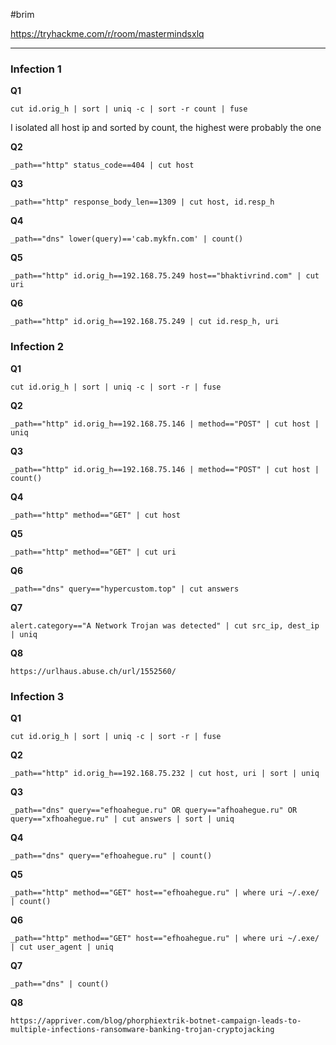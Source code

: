 #brim

https://tryhackme.com/r/room/mastermindsxlq

---
### Infection 1
**Q1**
```Zed
cut id.orig_h | sort | uniq -c | sort -r count | fuse
```
I isolated all host ip and sorted by count, the highest were probably the one

**Q2**
```Zed
_path=="http" status_code==404 | cut host
```

**Q3**
```Zed
_path=="http" response_body_len==1309 | cut host, id.resp_h
```

**Q4**
```Zed
_path=="dns" lower(query)=='cab.mykfn.com' | count()
```

**Q5**
```Zed
_path=="http" id.orig_h==192.168.75.249 host=="bhaktivrind.com" | cut uri
```

**Q6**
```Zed
_path=="http" id.orig_h==192.168.75.249 | cut id.resp_h, uri
```

### Infection 2
**Q1**
```Zed
cut id.orig_h | sort | uniq -c | sort -r | fuse
```

**Q2**
```Zed
_path=="http" id.orig_h==192.168.75.146 | method=="POST" | cut host | uniq
```

**Q3**
```Zed
_path=="http" id.orig_h==192.168.75.146 | method=="POST" | cut host | count()
```

**Q4**
```Zed
_path=="http" method=="GET" | cut host
```

**Q5**
```Zed
_path=="http" method=="GET" | cut uri
```

**Q6**
```Zed
_path=="dns" query=="hypercustom.top" | cut answers
```

**Q7**
```Zed
alert.category=="A Network Trojan was detected" | cut src_ip, dest_ip | uniq
```

**Q8**
```text
https://urlhaus.abuse.ch/url/1552560/
```

### Infection 3
**Q1**
```Zed
cut id.orig_h | sort | uniq -c | sort -r | fuse
```

**Q2**
```Zed
_path=="http" id.orig_h==192.168.75.232 | cut host, uri | sort | uniq
```

**Q3**
```Zed
_path=="dns" query=="efhoahegue.ru" OR query=="afhoahegue.ru" OR query=="xfhoahegue.ru" | cut answers | sort | uniq
```

**Q4**
```Zed
_path=="dns" query=="efhoahegue.ru" | count()
```

**Q5**
```Zed
_path=="http" method=="GET" host=="efhoahegue.ru" | where uri ~/.exe/ | count()
```

**Q6**
```Zed
_path=="http" method=="GET" host=="efhoahegue.ru" | where uri ~/.exe/ | cut user_agent | uniq
```

**Q7**
```Zed
_path=="dns" | count()
```

**Q8**
```Zed
https://appriver.com/blog/phorphiextrik-botnet-campaign-leads-to-multiple-infections-ransomware-banking-trojan-cryptojacking
```



